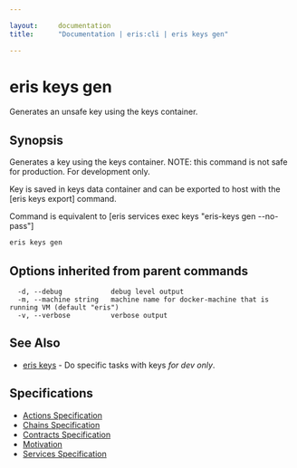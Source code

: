 ```yaml
---

layout:     documentation
title:      "Documentation | eris:cli | eris keys gen"

---
```


# eris keys gen

Generates an unsafe key using the keys container.

## Synopsis

Generates a key using the keys container.
NOTE: this command is not safe for production. For development only.

Key is saved in keys data container and can be exported to host
with the [eris keys export] command.

Command is equivalent to [eris services exec keys "eris-keys gen --no-pass"]

```bash
eris keys gen
```

## Options inherited from parent commands

```
  -d, --debug            debug level output
  -m, --machine string   machine name for docker-machine that is running VM (default "eris")
  -v, --verbose          verbose output
```

## See Also

* [eris keys](https://docs.erisindustries.com/documentation/eris-cli/0.11.4/eris_keys/)	 - Do specific tasks with keys *for dev only*.

## Specifications

* [Actions Specification](https://docs.erisindustries.com/documentation/eris-cli/0.11.4/actions_specification/)
* [Chains Specification](https://docs.erisindustries.com/documentation/eris-cli/0.11.4/chains_specification/)
* [Contracts Specification](https://docs.erisindustries.com/documentation/eris-cli/0.11.4/contracts_specification/)
* [Motivation](https://docs.erisindustries.com/documentation/eris-cli/0.11.4/motivation/)
* [Services Specification](https://docs.erisindustries.com/documentation/eris-cli/0.11.4/services_specification/)

